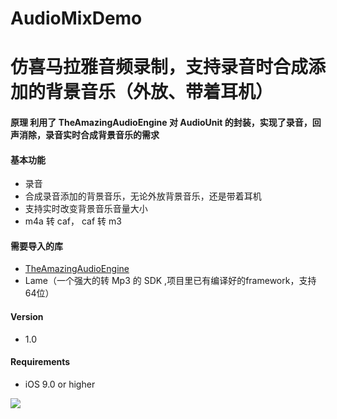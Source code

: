 AudioMixDemo
==
仿喜马拉雅音频录制，支持录音时合成添加的背景音乐（外放、带着耳机） 
=====
#### 原理 利用了 TheAmazingAudioEngine 对 AudioUnit 的封装，实现了录音，回声消除，录音实时合成背景音乐的需求
#### 基本功能
* 录音
* 合成录音添加的背景音乐，无论外放背景音乐，还是带着耳机
* 支持实时改变背景音乐音量大小
* m4a 转 caf， caf 转 m3

#### 需要导入的库
* [TheAmazingAudioEngine](https://github.com/TheAmazingAudioEngine/TheAmazingAudioEngine)
* Lame（一个强大的转 Mp3 的 SDK ,项目里已有编译好的framework，支持64位）

#### Version
* 1.0

####  Requirements
* iOS 9.0 or higher







![](https://raw.githubusercontent.com/wubianxiaoxian/AudioMixDemo/master/AudioMixDemo/AudioMixGif.gif)

